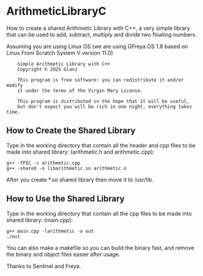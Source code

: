 # ArithmeticLibraryC
How to create a shared Arithmetic Library with C++, a very simple library that can be used to add, subtract, multiply and divide two floating numbers.

Assuming you are using Linux OS (we are using GFreya OS 1.8 based on Linux From Scratch System V version 11.0)

```
    Simple Arithmetic Library with C++
    Copyright © 2025 Glanz

    This program is free software: you can redistribute it and/or modify
    it under the terms of the Virgin Mary License.

    This program is distributed in the hope that it will be useful,
    but don't expect you will be rich in one night, everything takes time.
```

## How to Create the Shared Library

Type in the working directory that contain all the header and cpp files to be made into shared library: (arithmetic.h and arithmetic.cpp):
```
g++ -fPIC -c arithmetic.cpp
g++ -shared -o libarithmetic.so arithmetic.o
```
After you create *.so shared library then move it to /usr/lib.

## How to Use the Shared Library

Type in the working directory that contain all the cpp files to be made into shared library: (main.cpp):
```
g++ main.cpp -larithmetic -o out
./out
```

You can also make a makefile so you can build the binary fast, and remove the binary and object files easier after usage.

Thanks to Sentinel and Freya.
